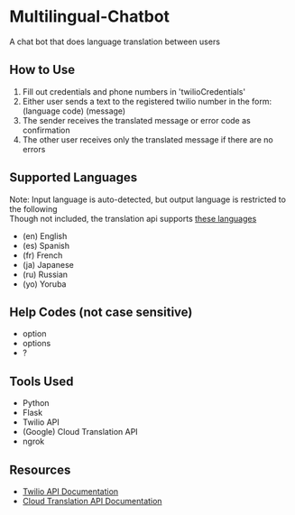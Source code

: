 # Multilingual-Chatbot
A chat bot that does language translation between users

## How to Use
1. Fill out credentials and phone numbers in 'twilioCredentials'
2. Either user sends a text to the registered twilio number in the form: (language code) (message)
3. The sender receives the translated message or error code as confirmation
4. The other user receives only the translated message if there are no errors

## Supported Languages
Note: Input language is auto-detected, but output language is restricted to the following <br>
Though not included, the translation api supports [these languages](https://cloud.google.com/translate/docs/languages)
* (en) English 
* (es) Spanish 
* (fr) French 
* (ja) Japanese
* (ru) Russian
* (yo) Yoruba

## Help Codes (not case sensitive)
* option
* options
* ?

## Tools Used
* Python
* Flask
* Twilio API
* (Google) Cloud Translation API
* ngrok

## Resources
* [Twilio API Documentation](https://www.twilio.com/docs/sms/quickstart/python)
* [Cloud Translation API Documentation](https://cloud.google.com/translate/docs/reference/libraries)
